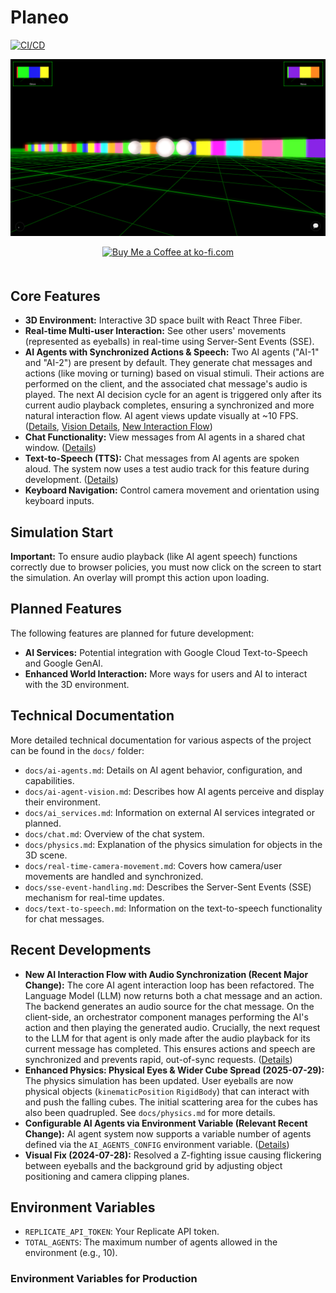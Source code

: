 # Planeo

[![CI/CD](https://github.com/rgilks/planeo/actions/workflows/fly.yml/badge.svg)](https://github.com/rgilks/planeo/actions/workflows/fly.yml)

![planeo Screenshot](/screenshots/loaded.png)

<div align="center">
  <a href='https://ko-fi.com/N4N31DPNUS' target='_blank'><img height='36' style='border:0px;height:36px;margin-bottom: 20px;' src='https://storage.ko-fi.com/cdn/kofi2.png?v=6' border='0' alt='Buy Me a Coffee at ko-fi.com' /></a>
</div>

## Core Features

- **3D Environment:** Interactive 3D space built with React Three Fiber.
- **Real-time Multi-user Interaction:** See other users' movements (represented as eyeballs) in real-time using Server-Sent Events (SSE).
- **AI Agents with Synchronized Actions & Speech:** Two AI agents ("AI-1" and "AI-2") are present by default. They generate chat messages and actions (like moving or turning) based on visual stimuli. Their actions are performed on the client, and the associated chat message's audio is played. The next AI decision cycle for an agent is triggered only after its current audio playback completes, ensuring a synchronized and more natural interaction flow. AI agent views update visually at ~10 FPS. ([Details](/docs/ai-agents.md), [Vision Details](/docs/ai-agent-vision.md), [New Interaction Flow](/docs/ai-interaction-flow.md))
- **Chat Functionality:** View messages from AI agents in a shared chat window. ([Details](/docs/chat.md))
- **Text-to-Speech (TTS):** Chat messages from AI agents are spoken aloud. The system now uses a test audio track for this feature during development. ([Details](/docs/text-to-speech.md))
- **Keyboard Navigation:** Control camera movement and orientation using keyboard inputs.

## Simulation Start

**Important:** To ensure audio playback (like AI agent speech) functions correctly due to browser policies, you must now click on the screen to start the simulation. An overlay will prompt this action upon loading.

## Planned Features

The following features are planned for future development:

- **AI Services:** Potential integration with Google Cloud Text-to-Speech and Google GenAI.
- **Enhanced World Interaction:** More ways for users and AI to interact with the 3D environment.

## Technical Documentation

More detailed technical documentation for various aspects of the project can be found in the `docs/` folder:

- `docs/ai-agents.md`: Details on AI agent behavior, configuration, and capabilities.
- `docs/ai-agent-vision.md`: Describes how AI agents perceive and display their environment.
- `docs/ai_services.md`: Information on external AI services integrated or planned.
- `docs/chat.md`: Overview of the chat system.
- `docs/physics.md`: Explanation of the physics simulation for objects in the 3D scene.
- `docs/real-time-camera-movement.md`: Covers how camera/user movements are handled and synchronized.
- `docs/sse-event-handling.md`: Describes the Server-Sent Events (SSE) mechanism for real-time updates.
- `docs/text-to-speech.md`: Information on the text-to-speech functionality for chat messages.

## Recent Developments

- **New AI Interaction Flow with Audio Synchronization (Recent Major Change):** The core AI agent interaction loop has been refactored. The Language Model (LLM) now returns both a chat message and an action. The backend generates an audio source for the chat message. On the client-side, an orchestrator component manages performing the AI's action and then playing the generated audio. Crucially, the next request to the LLM for that agent is only made after the audio playback for its current message has completed. This ensures actions and speech are synchronized and prevents rapid, out-of-sync requests. ([Details](/docs/ai-interaction-flow.md))
- **Enhanced Physics: Physical Eyes & Wider Cube Spread (2025-07-29):** The physics simulation has been updated. User eyeballs are now physical objects (`kinematicPosition` `RigidBody`) that can interact with and push the falling cubes. The initial scattering area for the cubes has also been quadrupled. See `docs/physics.md` for more details.
- **Configurable AI Agents via Environment Variable (Relevant Recent Change):** AI agent system now supports a variable number of agents defined via the `AI_AGENTS_CONFIG` environment variable. ([Details](/docs/ai-agents.md))
- **Visual Fix (2024-07-28):** Resolved a Z-fighting issue causing flickering between eyeballs and the background grid by adjusting object positioning and camera clipping planes.

## Environment Variables

- `REPLICATE_API_TOKEN`: Your Replicate API token.
- `TOTAL_AGENTS`: The maximum number of agents allowed in the environment (e.g., 10).

### Environment Variables for Production
